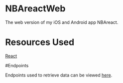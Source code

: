 # NBAreactWeb
The web version of my iOS and Android app NBAreact.

# Resources Used
[React](https://github.com/facebook/react)

#Endpoints

Endpoints used to retrieve data can be viewed [here](https://github.com/jbkuczma/NBAreact/blob/master/ENDPOINTS.md).
